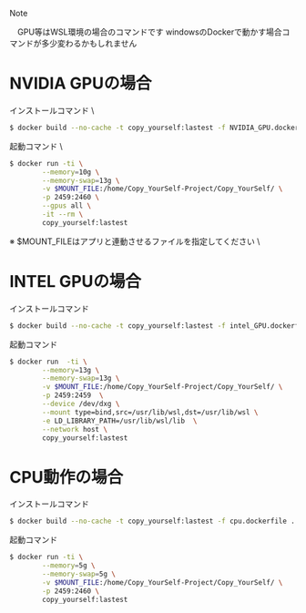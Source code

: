 > [!NOTE]  
　GPU等はWSL環境の場合のコマンドです windowsのDockerで動かす場合コマンドが多少変わるかもしれません
# NVIDIA GPUの場合
インストールコマンド \
``` sh 
$ docker build --no-cache -t copy_yourself:lastest -f NVIDIA_GPU.dockerfile .
```
起動コマンド \
``` sh
$ docker run -ti \
        --memory=10g \
        --memory-swap=13g \
        -v $MOUNT_FILE:/home/Copy_YourSelf-Project/Copy_YourSelf/ \
        -p 2459:2460 \
        --gpus all \
        -it --rm \
        copy_yourself:lastest
```
※ $MOUNT_FILEはアプリと連動させるファイルを指定してください \
# INTEL GPUの場合
インストールコマンド
``` sh 
$ docker build --no-cache -t copy_yourself:lastest -f intel_GPU.dockerfile .
```
起動コマンド
``` sh
$ docker run  -ti \
        --memory=13g \
        --memory-swap=13g \
        -v $MOUNT_FILE:/home/Copy_YourSelf-Project/Copy_YourSelf/ \
        -p 2459:2459  \
        --device /dev/dxg \
        --mount type=bind,src=/usr/lib/wsl,dst=/usr/lib/wsl \
        -e LD_LIBRARY_PATH=/usr/lib/wsl/lib  \
        --network host \
        copy_yourself:lastest
```
# CPU動作の場合
インストールコマンド
``` sh 
$ docker build --no-cache -t copy_yourself:lastest -f cpu.dockerfile .
```
起動コマンド
``` sh
$ docker run -ti \
        --memory=5g \
        --memory-swap=5g \
        -v $MOUNT_FILE:/home/Copy_YourSelf-Project/Copy_YourSelf/ \
        -p 2459:2460 \
        copy_yourself:lastest
```
